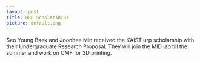 ```yaml
---
layout: post
title: URP Scholarships
picture: default.png
---
```

Seo Young Baek and Joonhee Min received the KAIST urp scholarship with their Undergraduate Research Proposal. They will join the MID lab till the summer and work on CMF for 3D printing.
